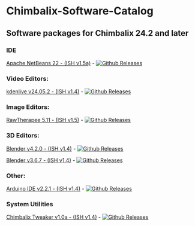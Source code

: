 # Chimbalix-Software-Catalog

## Software packages for Chimbalix 24.2 and later

### IDE

[Apache NetBeans 22 - (ISH v1.5a)](https://github.com/Shedou/Chimbalix-Software-Catalog/releases/tag/apache_netbeans22) - [![Github Releases](https://img.shields.io/github/downloads/Shedou/Chimbalix-Software-Catalog/apache_netbeans22/total.svg)](https://github.com/Shedou/Chimbalix-Software-Catalog/releases/tag/apache_netbeans22)

### Video Editors:

[kdenlive v24.05.2 - (ISH v1.4)](https://github.com/Shedou/Chimbalix-Software-Catalog/releases/tag/kdenlive24052) - [![Github Releases](https://img.shields.io/github/downloads/Shedou/Chimbalix-Software-Catalog/kdenlive24052/total.svg)](https://github.com/Shedou/Chimbalix-Software-Catalog/releases/tag/kdenlive24052)

### Image Editors:

[RawTherapee 5.11 - (ISH v1.5)](https://github.com/Shedou/Chimbalix-Software-Catalog/releases/tag/rawtherapee511) - [![Github Releases](https://img.shields.io/github/downloads/Shedou/Chimbalix-Software-Catalog/rawtherapee511/total.svg)](https://github.com/Shedou/Chimbalix-Software-Catalog/releases/tag/rawtherapee511)

### 3D Editors:

[Blender v4.2.0 - (ISH v1.4)](https://github.com/Shedou/Chimbalix-Software-Catalog/releases/tag/blender420) - [![Github Releases](https://img.shields.io/github/downloads/Shedou/Chimbalix-Software-Catalog/blender420/total.svg)](https://github.com/Shedou/Chimbalix-Software-Catalog/releases/tag/blender420)

[Blender v3.6.7 - (ISH v1.4)](https://github.com/Shedou/Chimbalix-Software-Catalog/releases/tag/blender367) - [![Github Releases](https://img.shields.io/github/downloads/Shedou/Chimbalix-Software-Catalog/blender367/total.svg)](https://github.com/Shedou/Chimbalix-Software-Catalog/releases/tag/blender367)

### Other:

[Arduino IDE v2.2.1 - (ISH v1.4)](https://github.com/Shedou/Chimbalix-Software-Catalog/releases/tag/arduino221) - [![Github Releases](https://img.shields.io/github/downloads/Shedou/Chimbalix-Software-Catalog/arduino221/total.svg)](https://github.com/Shedou/Chimbalix-Software-Catalog/releases/tag/arduino221)

### System Utilities

[Chimbalix Tweaker v1.0a - (ISH v1.4)](https://github.com/Shedou/Chimbalix-Tweaker/releases/tag/ctweaker_v10a) - [![Github Releases](https://img.shields.io/github/downloads/Shedou/Chimbalix-Tweaker/ctweaker_v10a/total.svg)](https://github.com/Shedou/Chimbalix-Tweaker/releases/tag/ctweaker_v10a)
